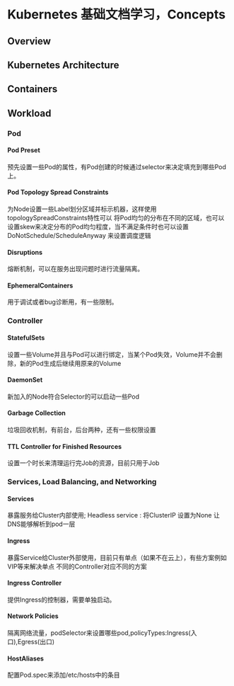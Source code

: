 # Kubernetes 基础文档学习，Concepts

## Overview
## Kubernetes Architecture
## Containers
## Workload
### Pod
#### Pod Preset
预先设置一些Pod的属性，有Pod创建的时候通过selector来决定填充到哪些Pod上。
#### Pod Topology Spread Constraints
为Node设置一些Label划分区域并标示机器，这样使用topologySpreadConstraints特性可以
将Pod均匀的分布在不同的区域，也可以设置skew来决定分布的Pod均匀程度，当不满足条件时也可以设置 DoNotSchedule/ScheduleAnyway 
来设置调度逻辑
#### Disruptions
熔断机制，可以在服务出现问题时进行流量隔离。
#### EphemeralContainers
用于调试或者bug诊断用，有一些限制。

### Controller
#### StatefulSets
设置一些Volume并且与Pod可以进行绑定，当某个Pod失效，Volume并不会删除，新的Pod生成后继续用原来的Volume
#### DaemonSet
新加入的Node符合Selector的可以启动一些Pod
#### Garbage Collection 
垃圾回收机制，有前台，后台两种，还有一些权限设置
#### TTL Controller for Finished Resources
设置一个时长来清理运行完Job的资源，目前只用于Job

### Services, Load Balancing, and Networking
#### Services
暴露服务给Cluster内部使用;
Headless service : 将ClusterIP 设置为None 让DNS能够解析到pod一层
#### Ingress
暴露Service给Cluster外部使用，目前只有单点（如果不在云上），有些方案例如VIP等来解决单点
不同的Controller对应不同的方案
#### Ingress Controller
提供Ingress的控制器，需要单独启动。
#### Network Policies
隔离网络流量，podSelector来设置哪些pod,policyTypes:Ingress(入口),Egress(出口)
#### HostAliases
配置Pod.spec来添加/etc/hosts中的条目
